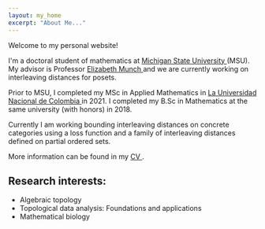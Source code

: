 ```yaml
---
layout: my_home
excerpt: "About Me..."
---
```


Welcome to my personal website!

I'm a doctoral student of mathematics at <a href="https://math.msu.edu/" target=_blank > Michigan State University </a> (MSU). My advisor is Professor <a href="http://elizabethmunch.com/" target=_blank > Elizabeth Munch </a> and we are currently working on interleaving distances for posets.

Prior to MSU, I completed my MSc in Applied Mathematics in <a href="https://unal.edu.co/" target=_blank > La Universidad Nacional de Colombia </a> in 2021. I completed my B.Sc in Mathematics at the same university (with honors) in 2018.

Currently I am working bounding interleaving distances on concrete categories using a loss function and a family of interleaving distances defined on partial ordered sets.

More information can be found in my <a href="../docs/CV_Astrid_Olave.pdf" target=_blank> CV </a>.

## Research interests:


- Algebraic topology
- Topological data analysis:
Foundations and applications
- Mathematical biology
